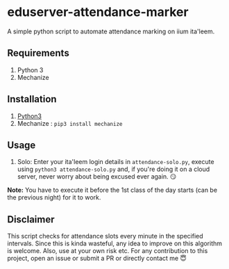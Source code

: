 
# eduserver-attendance-marker

A simple python script to automate attendance marking on iium ita'leem.

## Requirements

1. Python 3
2. Mechanize

## Installation

1. [Python3](https://www.python.org/downloads/)
2. Mechanize : `pip3 install mechanize`

## Usage

1. Solo: Enter your ita'leem login details in `attendance-solo.py`, execute using `python3 attendance-solo.py` and, if you're doing it on a cloud server, never worry about being excused ever again. :smirk:

**Note:** You have to execute it before the 1st class of the day starts (can be the previous night) for it to work.

## Disclaimer

This script checks for attendance slots every minute in the specified intervals. Since this is kinda wasteful, any idea to improve on this algorithm is welcome. Also, use at your own risk etc.
For any contribution to this project, open an issue or submit a PR or directly contact me :innocent:
